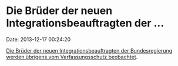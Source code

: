 Die Brüder der neuen Integrationsbeauftragten der \...
======================================================

Date: 2013-12-17 00:24:20

[Die Brüder der neuen Integrationsbeauftragten der Bundesregierung
werden übrigens vom Verfassungsschutz
beobachtet](http://de.wikipedia.org/wiki/G%C3%BCrhan_%C3%96zoguz).
